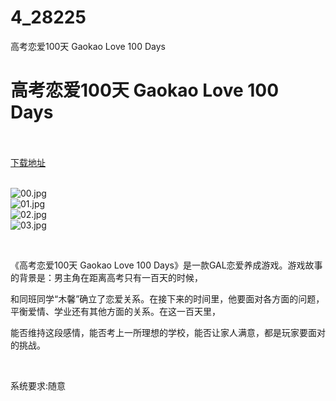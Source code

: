 # 4_28225
高考恋爱100天 Gaokao Love 100 Days
# 高考恋爱100天 Gaokao Love 100 Days
 <br/></br>
[下载地址](https://www.switch520.cc/article/28225 "下载地址")
<br/></br>

<p><img title="00.jpg" src="https://www.switch520.cc/muke_img/2022_03_15_5ee216f7f4e1c.jpg" alt="00.jpg"><br>
<img title="01.jpg" src="https://www.switch520.cc/muke_img/2022_03_15_dca72950cfc2e.jpg" alt="01.jpg"><br>
<img title="02.jpg" src="https://www.switch520.cc/muke_img/2022_03_15_de8dccd3211b4.jpg" alt="02.jpg"><br>
<img title="03.jpg" src="https://www.switch520.cc/muke_img/2022_03_15_abfad3d6fb98f.jpg" alt="03.jpg"></p>
<p>&nbsp;</p>
<p>《高考恋爱100天 Gaokao Love 100 Days》是一款GAL恋爱养成游戏。游戏故事的背景是：男主角在距离高考只有一百天的时候，</p>
<p>和同班同学“木馨”确立了恋爱关系。在接下来的时间里，他要面对各方面的问题，平衡爱情、学业还有其他方面的关系。在这一百天里，</p>
<p>能否维持这段感情，能否考上一所理想的学校，能否让家人满意，都是玩家要面对的挑战。</p>
<p>&nbsp;</p>
<p>系统要求:随意</p>



